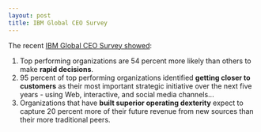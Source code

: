 ```yaml
---
layout: post
title: IBM Global CEO Survey
---
```

The recent [IBM Global CEO Survey showed](http://www.prnewswire.com/news-releases/ibm-2010-global-ceo-study-creativity-selected-as-most-crucial-factor-for-future-success-94028284.html):

1. Top performing organizations are 54 percent more likely than others to make **rapid decisions**.
2. 95 percent of top performing organizations identified **getting closer to customers** as their most important strategic initiative over the next five years - using Web, interactive, and social media channels...
3. Organizations that have **built superior operating dexterity** expect to capture 20 percent more of their future revenue from new sources than their more traditional peers.
